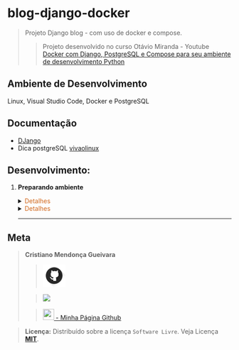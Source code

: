 # blog-django-docker

>Projeto Django blog - com uso de docker e compose.
>>Projeto desenvolvido no curso Otávio Miranda - Youtube [Docker com Django, PostgreSQL e Compose para seu ambiente de desenvolvimento Python](https://www.youtube.com/watch?v=UNiRHn2iusg&t=147s)

## Ambiente de Desenvolvimento
Linux, Visual Studio Code, Docker e PostgreSQL

## Documentação
- [DJango](https://www.djangoproject.com/)
- Dica postgreSQL [vivaolinux](https://www.vivaolinux.com.br/artigo/psql-Conheca-o-basico)
## Desenvolvimento:
1. <span style="color:383E42"><b>Preparando ambiente</b></span>
    <details><summary><span style="color:Chocolate">Detalhes</span></summary>
    <p>

    - Criar repositório no github com `gitignore` e `README.md`
    - Editar `README` e colocar estrutura básica
    - Criar diretório `readmeImages` e colocar imagens para uso no `README.md`
    - Editar `gitignore` e colocar configuração para `python, django, vscode/visualstudio code`
        >Use o site [gitignore.io](https://www.toptal.com/developers/gitignore/)
    
    - Incluir ao `gitignore` o arquivo `privateData.py`
        >São arquivos que não devem ir para o repositório github

    - Criar e ativar ambiente virtual
        ```sh
        python3 -m venv venv
        source venv/bin/activate
        ```
    - Instalação pip - se necessário
        ```sh
        sudo apt update
        sudo apt install python3-pip
        pip3 --version
        ```
    - Instalar o `django`, `psycopg2-binary` (para trabalhar com PostgreSQL), `gunicorn`( servidor para python), `django-std-image`(para trabalhar com imagens)
        ```bash
        sudo apt update
        pip3 install django
        pip3 install psycopg2-binary gunicorn django-static django-stdimage
        ```

    - Criação arquivo requirements
    Contém informaçẽos sobre todas as bibliotecas utilizadas no projeto. Para atualizar o arquivo, basta executar o comando novamente após instalar outras bibliotecas.
        ```sh
        pip freeze > requirements.txt
        ```

    </p>

    </details> 


    <details><summary><span style="color:Chocolate">Detalhes</span></summary>
    <p>

    >Futuramente incluirei opções de publicação do projeto

    </p>

    </details> 

    ---

## Meta
><span style="color:383E42"><b>Cristiano Mendonça Gueivara</b> </span>
>
>>[<img src="readmeImages/githubIcon.png">](https://github.com/sspectro "Meu perfil no github")
>
>><a href="https://linkedin.com/in/cristiano-m-gueivara/"><img src="https://img.shields.io/badge/-LinkedIn-%230077B5?style=for-the-badge&logo=linkedin&logoColor=white"></a> 
>
>>[<img src="https://sspectro.github.io/images/cristiano.jpg" height="25" width="25"> - Minha Página Github](https://sspectro.github.io/#home "Minha Página no github")<br>



><span style="color:383E42"><b>Licença:</b> </span> Distribuído sobre a licença `Software Livre`. Veja Licença **[MIT](https://opensource.org/license/mit/)**.